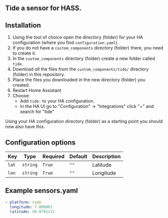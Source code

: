 ## Tide a sensor for HASS.


## Installation

1. Using the tool of choice open the directory (folder) for your HA configuration (where you find `configuration.yaml`).
2. If you do not have a `custom_components` directory (folder) there, you need to create it.
3. In the `custom_components` directory (folder) create a new folder called `tide`.
4. Download _all_ the files from the `custom_components/tide/` directory (folder) in this repository.
5. Place the files you downloaded in the new directory (folder) you created.
6. Restart Home Assistant
7. Choose:
   - Add `tide:` to your HA configuration.
   - In the HA UI go to "Configuration" -> "Integrations" click "+" and search for "tide"

Using your HA configuration directory (folder) as a starting point you should now also have this:


## Configuration options
Key | Type | Required | Default | Description
-- | -- | -- | -- | --
`lat` | `string` | `True` | `""` | Latitude
`lon` | `string` | `True` | `""` | Longitude


## Example sensors.yaml
````yaml
- platform: tide
  longitude: 7.000001
  latitude: 58.0791111
````

